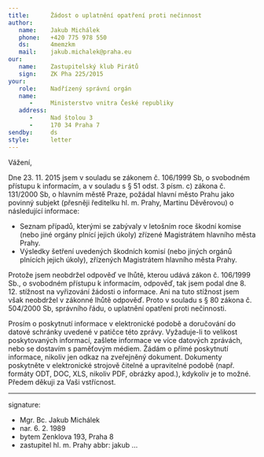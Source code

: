 ```yaml
---
title:      Žádost o uplatnění opatření proti nečinnost
author:
   name:    Jakub Michálek
   phone:   +420 775 978 550
   ds:      4memzkm
   mail:    jakub.michalek@praha.eu
our:
   name:    Zastupitelský klub Pirátů
   sign:    ZK Pha 225/2015
your:
   role:    Nadřízený správní orgán
   name:    
      -     Ministerstvo vnitra České republiky
   address:
      -     Nad štolou 3
      -     170 34 Praha 7
sendby:     ds
style:      letter
---
```



Vážení,

Dne 23. 11. 2015 jsem v souladu se zákonem č. 106/1999 Sb, o svobodném přístupu k informacím, a v souladu s § 51 odst. 3 písm. c) zákona č. 131/2000 Sb, o hlavním městě Praze, požádal hlavní město Prahu jako povinný subjekt (přesněji ředitelku hl. m. Prahy, Martinu Děvěrovou) o následující informace:

* Seznam případů, kterými se zabývaly v letošním roce škodní komise (nebo jiné orgány plnící jejich úkoly) zřízené Magistrátem hlavního města Prahy. 
* Výsledky šetření uvedených škodních komisí (nebo jiných orgánů plnících jejich úkoly), zřízených Magistrátem hlavního města Prahy.

Protože jsem neobdržel odpověď ve lhůtě, kterou udává zákon č. 106/1999 Sb., o svobodném přístupu k informacím, odpověď, tak jsem podal dne 8. 12. stížnost na vyřizování žádosti o informace. Ani na tuto stížnost jsem však neobdržel v zákonné lhůtě odpověď. Proto v souladu s § 80 zákona č. 504/2000 Sb, správního řádu, o uplatnění opatření proti nečinnosti.

Prosím o poskytnutí informace v elektronické podobě a doručování do datové schránky uvedené v patičce této zprávy. Vyžaduje-li to velikost poskytovaných informací, zašlete informace ve více datových zprávách, nebo se dostavím s paměťovým médiem. Žádám o přímé poskytnutí informace, nikoliv jen odkaz na zveřejněný dokument. Dokumenty poskytněte v elektronické strojově čitelné a upravitelné podobě (např. formáty ODT, DOC, XLS, nikoliv PDF, obrázky apod.), kdykoliv je to možné. Předem děkuji za Vaši vstřícnost. 

---
signature:
  - Mgr. Bc. Jakub Michálek
  - nar. 6. 2. 1989
  - bytem Zenklova 193, Praha 8
  - zastupitel hl. m. Prahy
abbr:       jakub
...
